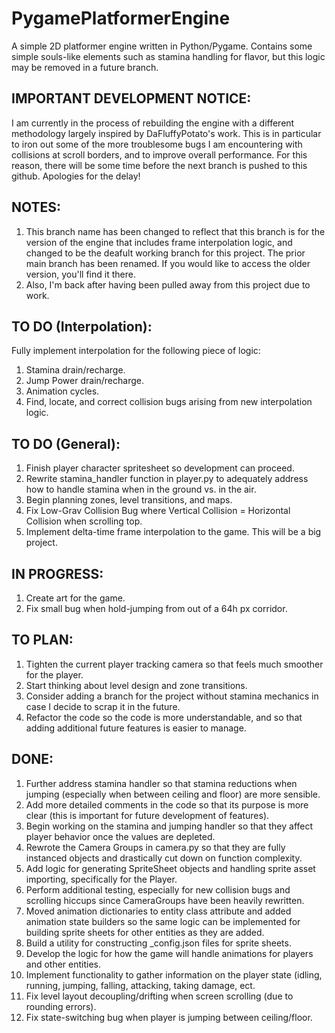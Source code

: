 # PygamePlatformerEngine
A simple 2D platformer engine written in Python/Pygame. Contains some simple souls-like elements such as stamina handling for flavor, but this logic may be removed in a future branch.

## IMPORTANT DEVELOPMENT NOTICE:
I am currently in the process of rebuilding the engine with a different methodology largely inspired by DaFluffyPotato's work. This is in particular to iron out some of the more troublesome bugs I am encountering with collisions at scroll borders, and to improve overall performance. For this reason, there will be some time before the next branch is pushed to this github. Apologies for the delay!

## NOTES:
1. This branch name has been changed to reflect that this branch is for the version of the engine that includes frame interpolation logic, and changed to be the deafult working branch for this project. The prior main branch has been renamed. If you would like to access the older version, you'll find it there.
2. Also, I'm back after having been pulled away from this project due to work.

## TO DO (Interpolation):
Fully implement interpolation for the following piece of logic:
1. Stamina drain/recharge.
2. Jump Power drain/recharge.
3. Animation cycles.
4. Find, locate, and correct collision bugs arising from new interpolation logic.

## TO DO (General):
1. Finish player character spritesheet so development can proceed.
2. Rewrite stamina_handler function in player.py to adequately address how to handle stamina when in the ground vs. in the air.
3. Begin planning zones, level transitions, and maps.
4. Fix Low-Grav Collision Bug where Vertical Collision = Horizontal Collision when scrolling top. 
5. Implement delta-time frame interpolation to the game. This will be a big project.

## IN PROGRESS:
1. Create art for the game.
2. Fix small bug when hold-jumping from out of a 64h px corridor.

## TO PLAN:
1. Tighten the current player tracking camera so that feels much smoother for the player.
2. Start thinking about level design and zone transitions.
3. Consider adding a branch for the project without stamina mechanics in case I decide to scrap it in the future.
4. Refactor the code so the code is more understandable, and so that adding additional future features is easier to manage.

## DONE:
1. Further address stamina handler so that stamina reductions when jumping (especially when between ceiling and floor) are more sensible.
2. Add more detailed comments in the code so that its purpose is more clear (this is important for future development of features).
3. Begin working on the stamina and jumping handler so that they affect player behavior once the values are depleted.
4. Rewrote the Camera Groups in camera.py so that they are fully instanced objects and drastically cut down on function complexity.
5. Add logic for generating SpriteSheet objects and handling sprite asset importing, specifically for the Player.
6. Perform additional testing, especially for new collision bugs and scrolling hiccups since CameraGroups have been heavily rewritten.
7. Moved animation dictionaries to entity class attribute and added animation state builders so the same logic can be implemented for building sprite sheets for other entities as they are added.
8. Build a utility for constructing _config.json files for sprite sheets.
9. Develop the logic for how the game will handle animations for players and other entities.
10. Implement functionality to gather information on the player state (idling, running, jumping, falling, attacking, taking damage, ect.
11. Fix level layout decoupling/drifting when screen scrolling (due to rounding errors).
12. Fix state-switching bug when player is jumping between ceiling/floor.
